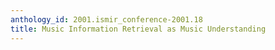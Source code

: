 ```yaml
---
anthology_id: 2001.ismir_conference-2001.18
title: Music Information Retrieval as Music Understanding
---
```


